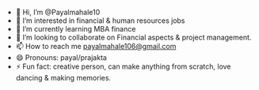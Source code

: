 - 👋 Hi, I’m @Payalmahale10
- 👀 I’m interested in financial & human resources jobs
- 🌱 I’m currently learning MBA finance
- 💞️ I’m looking to collaborate on Financial aspects & project management. 
- 📫 How to reach me payalmahale106@gmail.com
- 😄 Pronouns: payal/prajakta
- ⚡ Fun fact: creative person, can make anything from scratch, love dancing & making memories.   

<!---
Payalmahale10/Payalmahale10 is a ✨ special ✨ repository because its `README.md` (this file) appears on your GitHub profile.
You can click the Preview link to take a look at your changes.
--->

